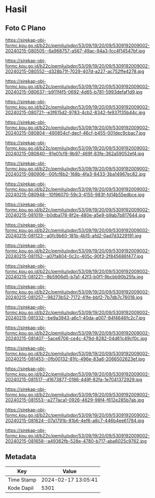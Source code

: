 # Hasil

## Foto C Plano

https://sirekap-obj-formc.kpu.go.id/b22c/pemilu/pdpr/53/09/19/20/09/5309192009002-20240215-080505--6a968757-a567-49ac-94a3-fcc4f14547bf.jpg

https://sirekap-obj-formc.kpu.go.id/b22c/pemilu/pdpr/53/09/19/20/09/5309192009002-20240215-080552--d328b71f-7029-407d-a227-ac752ffe4278.jpg

https://sirekap-obj-formc.kpu.go.id/b22c/pemilu/pdpr/53/09/19/20/09/5309192009002-20240215-080637--b911f4f5-0692-4d65-b781-5993defaf1d9.jpg

https://sirekap-obj-formc.kpu.go.id/b22c/pemilu/pdpr/53/09/19/20/09/5309192009002-20240215-080721--e3f615d2-9783-4cb2-8342-fe937f35b44c.jpg

https://sirekap-obj-formc.kpu.go.id/b22c/pemilu/pdpr/53/09/19/20/09/5309192009002-20240215-080804--490854cf-decf-46cf-b455-001dec9cbac7.jpg

https://sirekap-obj-formc.kpu.go.id/b22c/pemilu/pdpr/53/09/19/20/09/5309192009002-20240215-080840--91e01cf8-9b97-469f-83fe-362a59052ef4.jpg

https://sirekap-obj-formc.kpu.go.id/b22c/pemilu/pdpr/53/09/19/20/09/5309192009002-20240215-080906--00fcf8b2-168b-4fa3-8433-3ba14967ec82.jpg

https://sirekap-obj-formc.kpu.go.id/b22c/pemilu/pdpr/53/09/19/20/09/5309192009002-20240215-080948--10f96070-59c3-4155-983f-fd14b55edbce.jpg

https://sirekap-obj-formc.kpu.go.id/b22c/pemilu/pdpr/53/09/19/20/09/5309192009002-20240215-081019--b0dba178-8f2e-480e-a5e9-b9ab7b817644.jpg

https://sirekap-obj-formc.kpu.go.id/b22c/pemilu/pdpr/53/09/19/20/09/5309192009002-20240215-081123--a0fc9b60-181b-4b15-afd2-0ad7d3229191.jpg

https://sirekap-obj-formc.kpu.go.id/b22c/pemilu/pdpr/53/09/19/20/09/5309192009002-20240215-081152--a07fa804-0c2c-405c-90f3-2f845686f477.jpg

https://sirekap-obj-formc.kpu.go.id/b22c/pemilu/pdpr/53/09/19/20/09/5309192009002-20240215-081221--8b5906d5-b7a1-42f3-b0f1-9bcbb90b25fa.jpg

https://sirekap-obj-formc.kpu.go.id/b22c/pemilu/pdpr/53/09/19/20/09/5309192009002-20240215-081257--98273b52-7172-41fe-bbf2-7b7db7c76018.jpg

https://sirekap-obj-formc.kpu.go.id/b22c/pemilu/pdpr/53/09/19/20/09/5309192009002-20240215-081332--be9a3943-a6c1-40da-a007-84f4646fc2c7.jpg

https://sirekap-obj-formc.kpu.go.id/b22c/pemilu/pdpr/53/09/19/20/09/5309192009002-20240215-081407--5ace6706-ce4c-479d-8282-04d61c49cf0c.jpg

https://sirekap-obj-formc.kpu.go.id/b22c/pemilu/pdpr/53/09/19/20/09/5309192009002-20240215-081453--0fb00132-81fc-496e-83a6-2066502623ef.jpg

https://sirekap-obj-formc.kpu.go.id/b22c/pemilu/pdpr/53/09/19/20/09/5309192009002-20240215-081517--d1673877-0186-449f-82fa-1e7041372929.jpg

https://sirekap-obj-formc.kpu.go.id/b22c/pemilu/pdpr/53/09/19/20/09/5309192009002-20240215-081553--a277aca1-0926-4629-98f4-f612e285b7ab.jpg

https://sirekap-obj-formc.kpu.go.id/b22c/pemilu/pdpr/53/09/19/20/09/5309192009002-20240215-081624--07a1791b-81b6-4ef6-a8c7-446b4ee61784.jpg

https://sirekap-obj-formc.kpu.go.id/b22c/pemilu/pdpr/53/09/19/20/09/5309192009002-20240215-081658--a49362fb-528e-4780-b717-aba6025c9762.jpg


## Metadata

| Key        | Value               |
| ---------- | ------------------- |
| Time Stamp | 2024-02-17 13:05:41 |
| Kode Dapil | 5301                |




